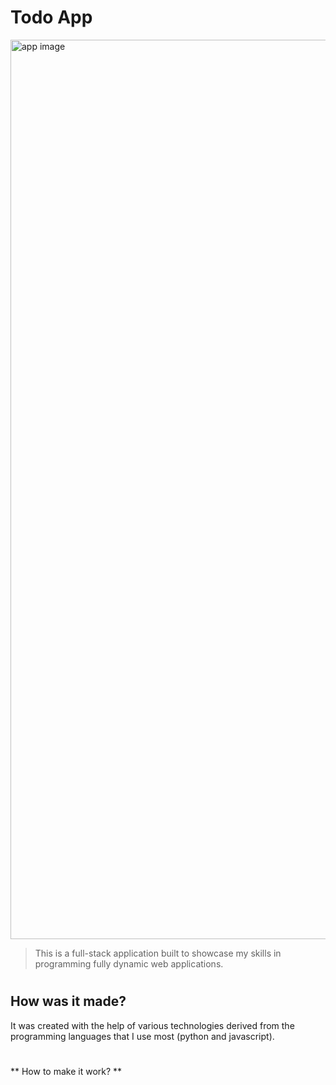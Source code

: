 # Todo App
<img width="1439" alt="app image" src="https://user-images.githubusercontent.com/96723681/166712355-dfbbce66-39ed-44a5-8df7-0b4d4f30e9a5.png">

> This is a full-stack application built to showcase my skills in programming fully dynamic web applications.

#

## How was it made?
It was created with the help of various technologies derived from the programming languages that I use most (python and javascript).

#

** How to make it work? **
